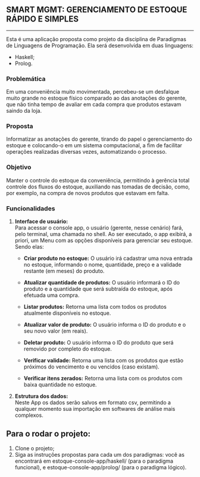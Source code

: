 <h2>SMART MGMT: GERENCIAMENTO DE ESTOQUE RÁPIDO E SIMPLES</h2>

---


Esta é uma aplicação proposta como projeto da disciplina de Paradigmas de Linguagens de Programação. Ela será desenvolvida em duas linguagens:
- Haskell;
- Prolog.

<h3>Problemática</h3>
Em uma conveniência muito movimentada, percebeu-se um desfalque muito grande no estoque físico comparado ao das anotações do gerente, que não tinha tempo de avaliar em cada compra que produtos estavam saindo da loja.

<h3>Proposta</h3>
Informatizar as anotações do gerente, tirando do papel o gerenciamento do estoque e colocando-o em um sistema computacional, a fim de facilitar operações realizadas diversas vezes, automatizando o processo.

<h3>Objetivo</h3>

Manter o controle do estoque da conveniência, permitindo à gerência total controle dos fluxos do estoque, auxiliando nas tomadas de decisão, como, por exemplo, na compra de novos produtos que estavam em falta.

<h3>Funcionalidades</h3>

1. **Interface de usuário:**<br>
    Para acessar o console app, o usuário (gerente, nesse cenário) fará, pelo terminal, uma chamada no shell. Ao ser executado, o app exibirá, a priori, um Menu com as opções disponíveis para gerenciar seu estoque. Sendo elas:
    - **Criar produto no estoque:** O usuário irá cadastrar uma nova entrada no estoque, informando o nome, quantidade, preço e a validade restante (em meses) do produto.
    
    - **Atualizar quantidade de produtos:** O usuário informará o ID do produto e a quantidade que será subtraída do estoque, após efetuada uma compra.
 
    - **Listar produtos:** Retorna uma lista com todos os produtos atualmente disponíveis no estoque.
    
    - **Atualizar valor de produto:** O usuário informa o ID do produto e o seu novo valor (em reais).
    
    - **Deletar produto:** O usuário informa o ID do produto que será removido por completo do estoque.
    
    - **Verificar validade:** Retorna uma lista com os produtos que estão próximos do vencimento e ou vencidos (caso existam).
    
    - **Verificar itens zerados:** Retorna uma lista com os produtos com baixa quantidade no estoque.
    
2. **Estrutura dos dados:**<br>
  Neste App os dados serão salvos em formato csv, permitindo a qualquer momento sua importação em softwares de análise mais complexos.

## Para o rodar o projeto:

1. Clone o projeto;
2. Siga as instruções propostas para cada um dos paradigmas: você as encontrará em estoque-console-app/haskell/ (para o paradigma funcional), e estoque-console-app/prolog/ (para o paradigma lógico).
